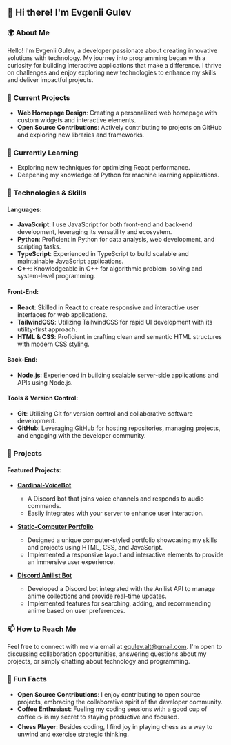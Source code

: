 ## 👋 Hi there! I'm Evgenii Gulev

### 🌍 About Me

Hello! I'm Evgenii Gulev, a developer passionate about creating innovative solutions with technology. My journey into programming began with a curiosity for building interactive applications that make a difference. I thrive on challenges and enjoy exploring new technologies to enhance my skills and deliver impactful projects.

### 🔭 Current Projects

- **Web Homepage Design**: Creating a personalized web homepage with custom widgets and interactive elements.
- **Open Source Contributions**: Actively contributing to projects on GitHub and exploring new libraries and frameworks.

### 🌱 Currently Learning

- Exploring new techniques for optimizing React performance.
- Deepening my knowledge of Python for machine learning applications.

### 🔧 Technologies & Skills

#### Languages:
- **JavaScript**: I use JavaScript for both front-end and back-end development, leveraging its versatility and ecosystem.
- **Python**: Proficient in Python for data analysis, web development, and scripting tasks.
- **TypeScript**: Experienced in TypeScript to build scalable and maintainable JavaScript applications.
- **C++**: Knowledgeable in C++ for algorithmic problem-solving and system-level programming.

#### Front-End:
- **React**: Skilled in React to create responsive and interactive user interfaces for web applications.
- **TailwindCSS**: Utilizing TailwindCSS for rapid UI development with its utility-first approach.
- **HTML & CSS**: Proficient in crafting clean and semantic HTML structures with modern CSS styling.

#### Back-End:
- **Node.js**: Experienced in building scalable server-side applications and APIs using Node.js.

#### Tools & Version Control:
- **Git**: Utilizing Git for version control and collaborative software development.
- **GitHub**: Leveraging GitHub for hosting repositories, managing projects, and engaging with the developer community.


### 🚀 Projects

#### Featured Projects:

- **[Cardinal-VoiceBot](https://github.com/MahdiOsman/Cardinal-VoiceBot)**
  - A Discord bot that joins voice channels and responds to audio commands.
  - Easily integrates with your server to enhance user interaction.

- **[Static-Computer Portfolio](https://github.com/EvgeniiGulev/Static-Computer)**
  - Designed a unique computer-styled portfolio showcasing my skills and projects using HTML, CSS, and JavaScript.
  - Implemented a responsive layout and interactive elements to provide an immersive user experience.

- **[Discord Anilist Bot](https://github.com/EvgeniiGulev/Discord-Anilist-Bot)**
  - Developed a Discord bot integrated with the Anilist API to manage anime collections and provide real-time updates.
  - Implemented features for searching, adding, and recommending anime based on user preferences.

### 📫 How to Reach Me

Feel free to connect with me via email at [egulev.alt@gmail.com](mailto:egulev.alt@gmail.com). I'm open to discussing collaboration opportunities, answering questions about my projects, or simply chatting about technology and programming.

### 🌟 Fun Facts

- **Open Source Contributions**: I enjoy contributing to open source projects, embracing the collaborative spirit of the developer community.
- **Coffee Enthusiast**: Fueling my coding sessions with a good cup of coffee ☕ is my secret to staying productive and focused.
- **Chess Player**: Besides coding, I find joy in playing chess as a way to unwind and exercise strategic thinking.
